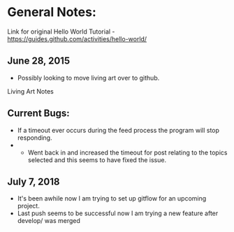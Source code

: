 # General Notes:

Link for original Hello World Tutorial - https://guides.github.com/activities/hello-world/

June 28, 2015
-------------
- Possibly looking to move living art over to github.

Living Art Notes

Current Bugs:
-------------
- If a timeout ever occurs during the feed process the program will stop responding.
- - Went back in and increased the timeout for post relating to the topics selected and this seems to have fixed the issue.



July 7, 2018
------------
- It's been awhile now I am trying to set up gitflow for an upcoming project.
- Last push seems to be successful now I am trying a new feature after develop/ was merged
